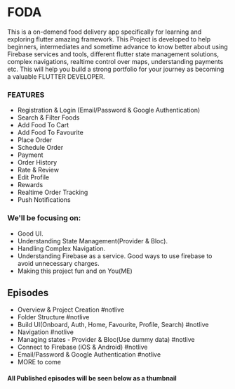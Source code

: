 # FODA

This is a on-demend food delivery app specifically for learning and exploring flutter amazing framework. This Project is developed to help beginners, intermediates and sometime advance to know better about using Firebase services and tools, different flutter state management solutions, complex navigations, realtime control over maps, understanding payments etc. This will help you build a strong portfolio for your journey as becoming a valuable FLUTTER DEVELOPER.

### FEATURES
* Registration & Login (Email/Password & Google Authentication)
* Search & Filter Foods
* Add Food To Cart
* Add Food To Favourite
* Place Order
* Schedule Order
* Payment
* Order History
* Rate & Review
* Edit Profile
* Rewards
* Realtime Order Tracking
* Push Notifications


### We'll be focusing on:
* Good UI.
* Understanding State Management(Provider & Bloc).
* Handling Complex Navigation.
* Understanding Firebase as a service. Good ways to use firebase to avoid unnecessary charges.
* Making this project fun and on You(ME)


## Episodes
* Overview & Project Creation #notlive
* Folder Structure #notlive
* Build UI(Onboard, Auth, Home, Favourite, Profile, Search) #notlive
* Navigation #notlive
* Managing states - Provider & Bloc(Use dummy data) #notlive
* Connect to Firebase (iOS & Android) #notlive
* Email/Password & Google Authentication #notlive
* MORE to come


#### All Published episodes will be seen below as a thumbnail
